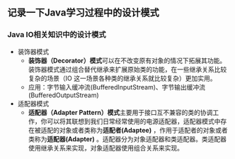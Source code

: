 ## 记录一下Java学习过程中的设计模式

### Java IO相关知识中的设计模式

- 装饰器模式
  - **装饰器（Decorator）模式**可以在不改变原有对象的情况下拓展其功能。装饰器模式通过组合替代继承来扩展原始类的功能，在一些继承关系比较复杂的场景（IO 这一场景各种类的继承关系就比较复杂）更加实用。
  - 应用：字节输入缓冲流(BufferedInputStream)、字节输出缓冲流(BufferedOutputStream)
- 适配器模式
  - **适配器（Adapter Pattern）模式**主要用于接口互不兼容的类的协调工作，你可以将其联想到我们日常经常使用的电源适配器，适配器模式中存在被适配的对象或者类称为**适配者(Adaptee)** ，作用于适配者的对象或者类称为**适配器(Adapter)** 。适配器分为对象适配器和类适配器。类适配器使用继承关系来实现，对象适配器使用组合关系来实现。